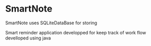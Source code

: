 # SmartNote
SmartNote uses SQLiteDataBase for storing

Smart reminder application developped for keep track of work flow develloped using java
